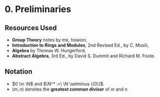 # 0. Preliminaries

## Resources Used

* **Group Theory** notes by me, howion,
* **Introduction to Rings and Modules**, 2nd Revised Ed., by C. Musili,
* **Algebra** by Thomas W. Hungerford,
* **Abstract Algebra**, 3rd Ed., by David S. Dummit and Richard M. Foote.

## Notation

* $0 \in \N$ and $\N^* :=\ \N \setminus \{0\}$.
* $(m,n)$ denotes the **greatest common divisor** of $m$ and $n$.
<!-- * $\text{Im }f$ denotes the **image** of a function $f: A \to B$, so does the $f(A)$. -->
<!-- * For a function $f: A \to B$, the **fiber of $f$ over $b \in B$** is defined as the **preimage** of $\{b\}$. That is, the elements of $A$ that maps to $b$. -->
